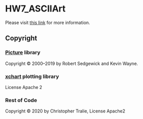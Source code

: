# HW7_ASCIIArt

Please visit <a href = "http://www.ctralie.com/Teaching/CS173_S2020/Assignments/HW7_ASCIIArt">this link</a> for more information.

## Copyright

### <a href = "https://algs4.cs.princeton.edu/code/javadoc/edu/princeton/cs/algs4/Picture.html">Picture</a> library
Copyright &copy; 2000&ndash;2019 by Robert Sedgewick and Kevin Wayne.

### <a href = "https://knowm.org/open-source/xchart/">xchart</a> plotting library

License Apache 2

### Rest of Code
Copyright &copy; 2020 by Christopher Tralie, License Apache2